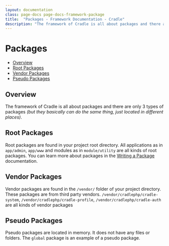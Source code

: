 ```yaml
---
layout: documentation
class: page-docs page-docs-framework-package
title:  "Packages - Framework Documentation - Cradle"
description: "The framework of Cradle is all about packages and there are only 3 types of packages"
---
```


# Packages

 - [Overview](#overview)
 - [Root Packages](#root)
 - [Vendor Packages](#vendor)
 - [Pseudo Packages](#pseudo)

<a name="overview"></a>
## Overview

The framework of Cradle is all about packages and there are only 3 types of
packages *(but they basically can do the same thing, just located in different
places)*.

<a name="root"></a>
## Root Packages

Root packages are found in your project root directory. All applications as in
`app/admin`, `app/www` and modules as in `module/utility` are all kinds of root
packages. You can learn more about packages in the
[Writing a Package](/docs/concepts/packages.html) documentation.

<a name="vendor"></a>
## Vendor Packages

Vendor packages are found in the `/vendor/` folder of your project directory.
These packages are from third party vendors. `/vendor/cradlephp/cradle-system`,
`/vendor/cradlephp/cradle-profile`, `/vendor/cradlephp/cradle-auth` are all
kinds of vendor packages

<a name="pseudo"></a>
## Pseudo Packages

Pseudo packages are located in memory. It does not have any files or folders.
The `global` package is an example of a pseudo package.
